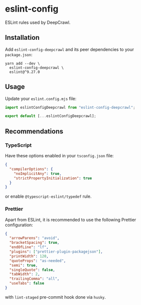# eslint-config

ESLint rules used by DeepCrawl.

## Installation

Add `eslint-config-deepcrawl` and its peer dependencies to your `package.json`:

```shell
yarn add --dev \
  eslint-config-deepcrawl \
  eslint@^9.27.0
```

## Usage

Update your `eslint.config.mjs` file:

```js
import eslintConfigDeepcrawl from "eslint-config-deepcrawl";

export default [...eslintConfigDeepcrawl];
```

## Recommendations

### TypeScript

Have these options enabled in your `tsconfig.json` file:

```json
{
  "compilerOptions": {
    "noImplicitAny": true,
    "strictPropertyInitialization": true
  }
}
```

or enable `@typescript-eslint/typedef` rule.

### Prettier

Apart from ESLint, it is recommended to use the following Prettier configuration:

```json
{
  "arrowParens": "avoid",
  "bracketSpacing": true,
  "endOfLine": "lf",
  "plugins": ["prettier-plugin-packagejson"],
  "printWidth": 120,
  "quoteProps": "as-needed",
  "semi": true,
  "singleQuote": false,
  "tabWidth": 2,
  "trailingComma": "all",
  "useTabs": false
}
```

with `lint-staged` pre-commit hook done via `husky`.
